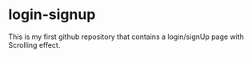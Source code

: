 # login-signup
This is my first github repository that contains a login/signUp page with Scrolling effect.
